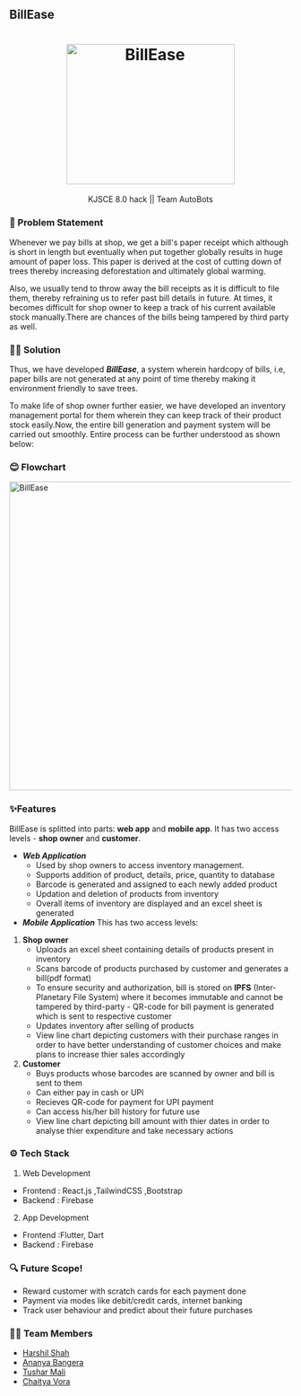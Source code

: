 ## BillEase
<h1 align="center">
  <a href="https://github.com/vorachaitya/BillEase">
    <img src="https://user-images.githubusercontent.com/90527884/229326899-5ed8c147-5a63-4816-ae9f-4fbfae8b58c3.png" alt="BillEase" width="300" height="250">
  </a>
  <br>
</h1>
<div align="center">
  KJSCE 8.0 hack || Team AutoBots
</div>

### 🤔 Problem Statement
Whenever we pay bills at shop, we get a bill's paper receipt which although is short in length but eventually when put together globally results in huge amount of paper loss. This paper is derived at the cost of cutting down of trees thereby increasing deforestation and ultimately global warming. 

Also, we usually tend to throw away the bill receipts as it is difficult to file them, thereby refraining us to refer past bill details in future. At times, it becomes difficult for shop owner to keep a track of his current available stock manually.There are chances of the bills being tampered by third party as well.

### 🧑‍🚀 Solution
Thus, we have developed ***BillEase***, a system wherein hardcopy of bills, i.e, paper bills are not generated at any point of time thereby making it environment friendly to save trees.

To make life of shop owner further easier, we have developed an inventory management portal for them wherein they can keep track of their product stock easily.Now, the entire bill generation and payment system will be carried out smoothly. Entire process can be further understood as shown below:

### 😊 Flowchart
<img src="https://user-images.githubusercontent.com/90527884/229319740-1f1bdd74-fd97-4f4e-b01e-02edea18f3e5.jpeg" alt="BillEase" width="1000" height="550">

### ✨Features
BillEase is splitted into parts: **web app** and **mobile app**. It has two access levels - **shop owner** and **customer**.
- ***Web Application***
  - Used by shop owners to access inventory management.
  - Supports addition of product, details, price, quantity to database
  - Barcode is generated and assigned to each newly added product 
  - Updation and deletion of products from inventory
  - Overall items of inventory are displayed and an excel sheet is generated
- ***Mobile Application***
This has two access levels:
 1. **Shop owner**
    - Uploads an excel sheet containing details of products present in inventory
    - Scans barcode of products purchased by customer and generates a bill(pdf format)
    - To ensure security and authorization, bill is stored on **IPFS** (Inter-Planetary File System) where it becomes immutable and cannot be tampered by third-party       - QR-code for bill payment is generated which is sent to respective customer
    - Updates inventory after selling of products
    - View line chart depicting customers with their purchase ranges in order to have better understanding of customer choices and make plans to increase thier sales accordingly
 2. **Customer**
    - Buys products whose barcodes are scanned by owner and bill is sent to them
    - Can either pay in cash or UPI
    - Recieves QR-code for payment for UPI payment
    - Can access his/her bill history for future use
    - View line chart depicting bill amount with thier dates in order to analyse thier expenditure and take necessary actions
    
### ⚙️ Tech Stack
1. Web Development
- Frontend : React.js ,TailwindCSS ,Bootstrap
- Backend : Firebase
2. App Development
- Frontend :Flutter, Dart
- Backend : Firebase

### 🔍 Future Scope!
- Reward customer with scratch cards for each payment done
- Payment via modes like debit/credit cards, internet banking
- Track user behaviour and predict about their future purchases

### 👨‍💻 Team Members
- [Harshil Shah](https://github.com/harshilshah99)
- [Ananya Bangera](https://github.com/ananya-bangera)
- [Tushar Mali](https://github.com/7-USH)
- [Chaitya Vora](https://github.com/vorachaitya)
